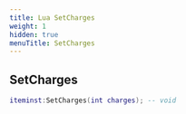 ```yaml
---
title: Lua SetCharges
weight: 1
hidden: true
menuTitle: SetCharges
---
```

## SetCharges
```lua
iteminst:SetCharges(int charges); -- void
```